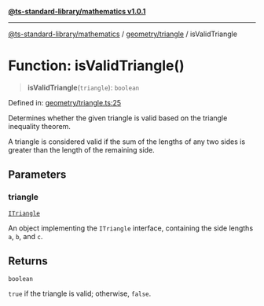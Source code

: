 [**@ts-standard-library/mathematics v1.0.1**](../../../README.md)

***

[@ts-standard-library/mathematics](../../../README.md) / [geometry/triangle](../README.md) / isValidTriangle

# Function: isValidTriangle()

> **isValidTriangle**(`triangle`): `boolean`

Defined in: [geometry/triangle.ts:25](https://github.com/gabaudette/ts-stdlib/blob/7333da76bc775fbabd0907ad8519b912cfc2fe26/packages/mathematics/src/geometry/triangle.ts#L25)

Determines whether the given triangle is valid based on the triangle inequality theorem.

A triangle is considered valid if the sum of the lengths of any two sides
is greater than the length of the remaining side.

## Parameters

### triangle

[`ITriangle`](../interfaces/ITriangle.md)

An object implementing the `ITriangle` interface, containing the side lengths `a`, `b`, and `c`.

## Returns

`boolean`

`true` if the triangle is valid; otherwise, `false`.
